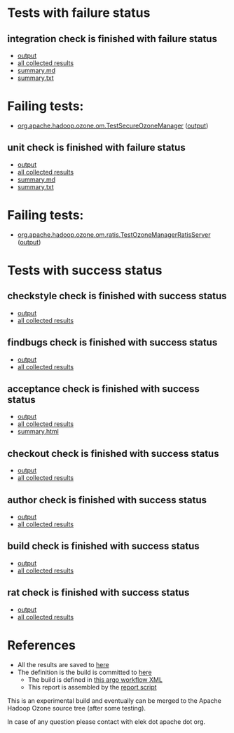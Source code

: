 # Tests with failure status

## integration check is finished with failure status

   * [output](https://raw.githubusercontent.com/elek/ozone-ci/master/pr/pr-hdds-1561-9hq25/integration/output.log)
   * [all collected results](https://github.com/elek/ozone-ci/tree/master/pr/pr-hdds-1561-9hq25/integration)
   * [summary.md](https://github.com/elek/ozone-ci/tree/master/pr/pr-hdds-1561-9hq25/integration/summary.md)
   * [summary.txt](https://github.com/elek/ozone-ci/tree/master/pr/pr-hdds-1561-9hq25/integration/summary.txt)

# Failing tests: 

 * [org.apache.hadoop.ozone.om.TestSecureOzoneManager](hadoop-ozone/integration-test/org.apache.hadoop.ozone.om.TestSecureOzoneManager.txt) ([output](hadoop-ozone/integration-test/org.apache.hadoop.ozone.om.TestSecureOzoneManager-output.txt/))

## unit check is finished with failure status

   * [output](https://raw.githubusercontent.com/elek/ozone-ci/master/pr/pr-hdds-1561-9hq25/unit/output.log)
   * [all collected results](https://github.com/elek/ozone-ci/tree/master/pr/pr-hdds-1561-9hq25/unit)
   * [summary.md](https://github.com/elek/ozone-ci/tree/master/pr/pr-hdds-1561-9hq25/unit/summary.md)
   * [summary.txt](https://github.com/elek/ozone-ci/tree/master/pr/pr-hdds-1561-9hq25/unit/summary.txt)

# Failing tests: 

 * [org.apache.hadoop.ozone.om.ratis.TestOzoneManagerRatisServer](hadoop-ozone/ozone-manager/org.apache.hadoop.ozone.om.ratis.TestOzoneManagerRatisServer.txt) ([output](hadoop-ozone/ozone-manager/org.apache.hadoop.ozone.om.ratis.TestOzoneManagerRatisServer-output.txt/))


# Tests with success status

## checkstyle check is finished with success status

   * [output](https://raw.githubusercontent.com/elek/ozone-ci/master/pr/pr-hdds-1561-9hq25/checkstyle/output.log)
   * [all collected results](https://github.com/elek/ozone-ci/tree/master/pr/pr-hdds-1561-9hq25/checkstyle)


## findbugs check is finished with success status

   * [output](https://raw.githubusercontent.com/elek/ozone-ci/master/pr/pr-hdds-1561-9hq25/findbugs/output.log)
   * [all collected results](https://github.com/elek/ozone-ci/tree/master/pr/pr-hdds-1561-9hq25/findbugs)


## acceptance check is finished with success status

   * [output](https://raw.githubusercontent.com/elek/ozone-ci/master/pr/pr-hdds-1561-9hq25/acceptance/output.log)
   * [all collected results](https://github.com/elek/ozone-ci/tree/master/pr/pr-hdds-1561-9hq25/acceptance)
   * [summary.html](https://elek.github.io/ozone-ci/pr/pr-hdds-1561-9hq25/acceptance/summary.html)


## checkout check is finished with success status

   * [output](https://raw.githubusercontent.com/elek/ozone-ci/master/pr/pr-hdds-1561-9hq25/checkout/output.log)
   * [all collected results](https://github.com/elek/ozone-ci/tree/master/pr/pr-hdds-1561-9hq25/checkout)


## author check is finished with success status

   * [output](https://raw.githubusercontent.com/elek/ozone-ci/master/pr/pr-hdds-1561-9hq25/author/output.log)
   * [all collected results](https://github.com/elek/ozone-ci/tree/master/pr/pr-hdds-1561-9hq25/author)


## build check is finished with success status

   * [output](https://raw.githubusercontent.com/elek/ozone-ci/master/pr/pr-hdds-1561-9hq25/build/output.log)
   * [all collected results](https://github.com/elek/ozone-ci/tree/master/pr/pr-hdds-1561-9hq25/build)


## rat check is finished with success status

   * [output](https://raw.githubusercontent.com/elek/ozone-ci/master/pr/pr-hdds-1561-9hq25/rat/output.log)
   * [all collected results](https://github.com/elek/ozone-ci/tree/master/pr/pr-hdds-1561-9hq25/rat)




# References

 * All the results are saved to [here](https://github.com/elek/ozone-ci/tree/master/pr/pr-hdds-1561-9hq25/)
 * The definition is the build is committed to [here](https://github.com/elek/argo-ozone)
    * The build is defined in [this argo workflow XML](https://github.com/elek/argo-ozone/blob/master/ozone-build.yaml)
    * This report is assembled by the [report script](https://github.com/elek/argo-ozone/blob/master/scripts/report.sh)

This is an experimental build and eventually can be merged to the Apache Hadoop Ozone source tree (after some testing).

In case of any question please contact with elek dot apache dot org.

